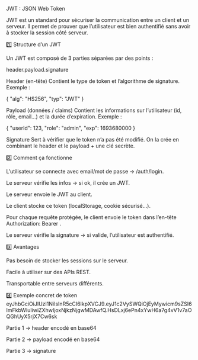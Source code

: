 JWT : JSON Web Token

JWT est un standard pour sécuriser la communication entre un client et un serveur. Il permet de prouver que l’utilisateur est bien authentifié sans avoir à stocker la session côté serveur.

1️⃣ Structure d’un JWT

Un JWT est composé de 3 parties séparées par des points :

header.payload.signature


Header (en-tête)
Contient le type de token et l’algorithme de signature.
Exemple :

{
  "alg": "HS256",
  "typ": "JWT"
}


Payload (données / claims)
Contient les informations sur l’utilisateur (id, rôle, email…) et la durée d’expiration.
Exemple :

{
  "userId": 123,
  "role": "admin",
  "exp": 1693680000
}


Signature
Sert à vérifier que le token n’a pas été modifié.
On la crée en combinant le header et le payload + une clé secrète.

2️⃣ Comment ça fonctionne

L’utilisateur se connecte avec email/mot de passe → /auth/login.

Le serveur vérifie les infos → si ok, il crée un JWT.

Le serveur envoie le JWT au client.

Le client stocke ce token (localStorage, cookie sécurisé…).

Pour chaque requête protégée, le client envoie le token dans l’en-tête Authorization: Bearer <token>.

Le serveur vérifie la signature → si valide, l’utilisateur est authentifié.

3️⃣ Avantages

Pas besoin de stocker les sessions sur le serveur.

Facile à utiliser sur des APIs REST.

Transportable entre serveurs différents.

4️⃣ Exemple concret de token
eyJhbGciOiJIUzI1NiIsInR5cCI6IkpXVCJ9.eyJ1c2VySWQiOjEyMywicm9sZSI6ImFkbWluIiwiZXhwIjoxNjkzNjgwMDAwfQ.HsDLxj6ePn4xYwH6a7g4vV1v7aOQGhUyX5rjX7Cw6sk


Partie 1 → header encodé en base64

Partie 2 → payload encodé en base64

Partie 3 → signature